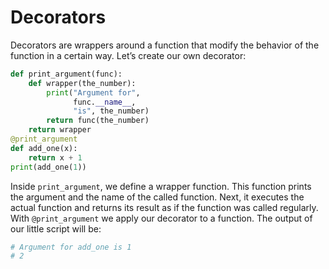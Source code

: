 # Decorators

Decorators are wrappers around a function that modify the behavior of the function in a certain way. Let’s create our own decorator:

```python
def print_argument(func):
    def wrapper(the_number):
        print("Argument for", 
              func.__name__, 
              "is", the_number)
        return func(the_number)
    return wrapper
@print_argument
def add_one(x):
    return x + 1
print(add_one(1))
```

Inside `print_argument`, we define a wrapper function. This function prints the argument and the name of the called function. Next, it executes the actual function and returns its result as if the function was called regularly. With `@print_argument` we apply our decorator to a function. The output of our little script will be:

```python
# Argument for add_one is 1
# 2
```
